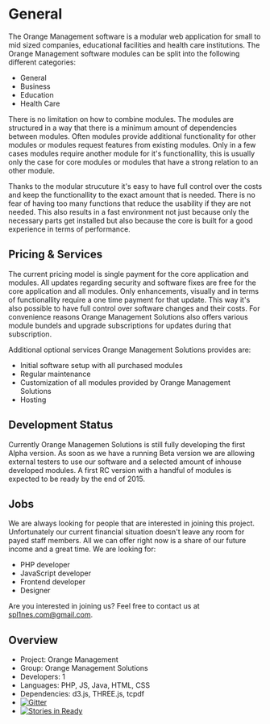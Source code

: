 # General

The Orange Management software is a modular web application for small to mid sized companies, educational facilities and health care institutions. The Orange Management software modules can be split into the following different categories:

* General
* Business
* Education
* Health Care

There is no limitation on how to combine modules. The modules are structured in a way that there is a minimum amount of dependencies between modules. Often modules provide additional functionality for other modules or modules request features from existing modules. Only in a few cases modules require another module for it's functionallity, this is usually only the case for core modules or modules that have a strong relation to an other module.

Thanks to the modular strucuture it's easy to have full control over the costs and keep the functionallity to the exact amount that is needed. There is no fear of having too many functions that reduce the usability if they are not needed. This also results in a fast environment not just because only the necessary parts get installed but also because the core is built for a good experience in terms of performance.

## Pricing & Services

The current pricing model is single payment for the core application and modules. All updates regarding security and software fixes are free for the core application and all modules. Only enhancements, visually and in terms of functionallity require a one time payment for that update. This way it's also possible to have full control over software changes and their costs. For convenience reasons Orange Management Solutions also offers various module bundels and upgrade subscriptions for updates during that subscription.

Additional optional services Orange Management Solutions provides are:

* Initial software setup with all purchased modules
* Regular maintenance
* Customization of all modules provided by Orange Management Solutions
* Hosting

## Development Status

Currently Orange Managemen Solutions is still fully developing the first Alpha version. As soon as we have a running Beta version we are allowing external testers to use our software and a selected amount of inhouse developed modules. A first RC version with a handful of modules is expected to be ready by the end of 2015.

## Jobs

We are always looking for people that are interested in joining this project. Unfortunately our current financial situation doesn't leave any room for payed staff members. All we can offer right now is a share of our future income and a great time. We are looking for:

* PHP developer
* JavaScript developer
* Frontend developer
* Designer

Are you interested in joining us? Feel free to contact us at spl1nes.com@gmail.com.

## Overview

* Project: Orange Management
* Group: Orange Management Solutions
* Developers: 1
* Languages: PHP, JS, Java, HTML, CSS
* Dependencies: d3.js, THREE.js, tcpdf
* [![Gitter](https://badges.gitter.im/Join%20Chat.svg)](https://gitter.im/spl1nes/Orange-Management?utm_source=badge&utm_medium=badge&utm_campaign=pr-badge&utm_content=body_badge)
* [![Stories in Ready](https://badge.waffle.io/spl1nes/orange-management.svg?label=ready&title=issues%20pending)](http://waffle.io/spl1nes/orange-management)

